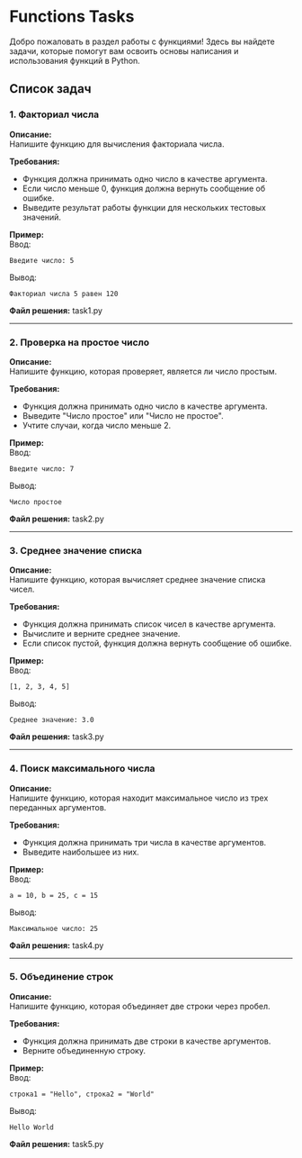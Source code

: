 # Functions Tasks

Добро пожаловать в раздел работы с функциями! Здесь вы найдете задачи, которые помогут вам освоить основы написания и использования функций в Python.

## Список задач

### 1. Факториал числа
**Описание:**  
Напишите функцию для вычисления факториала числа.  

**Требования:**  
- Функция должна принимать одно число в качестве аргумента.
- Если число меньше 0, функция должна вернуть сообщение об ошибке.
- Выведите результат работы функции для нескольких тестовых значений.

**Пример:**  
Ввод:  
~~~
Введите число: 5
~~~
Вывод:  
~~~
Факториал числа 5 равен 120
~~~

**Файл решения:** task1.py

---

### 2. Проверка на простое число
**Описание:**  
Напишите функцию, которая проверяет, является ли число простым.  

**Требования:**  
- Функция должна принимать одно число в качестве аргумента.
- Выведите "Число простое" или "Число не простое".
- Учтите случаи, когда число меньше 2.

**Пример:**  
Ввод:  
~~~
Введите число: 7
~~~
Вывод:  
~~~
Число простое
~~~

**Файл решения:** task2.py

---

### 3. Среднее значение списка
**Описание:**  
Напишите функцию, которая вычисляет среднее значение списка чисел.  

**Требования:**  
- Функция должна принимать список чисел в качестве аргумента.
- Вычислите и верните среднее значение.
- Если список пустой, функция должна вернуть сообщение об ошибке.

**Пример:**  
Ввод:  
~~~
[1, 2, 3, 4, 5]
~~~
Вывод:  
~~~
Среднее значение: 3.0
~~~

**Файл решения:** task3.py

---

### 4. Поиск максимального числа
**Описание:**  
Напишите функцию, которая находит максимальное число из трех переданных аргументов.  

**Требования:**  
- Функция должна принимать три числа в качестве аргументов.
- Выведите наибольшее из них.

**Пример:**  
Ввод:  
~~~
a = 10, b = 25, c = 15
~~~
Вывод:  
~~~
Максимальное число: 25
~~~

**Файл решения:** task4.py

---

### 5. Объединение строк
**Описание:**  
Напишите функцию, которая объединяет две строки через пробел.  

**Требования:**  
- Функция должна принимать две строки в качестве аргументов.
- Верните объединенную строку.

**Пример:**  
Ввод:  
~~~
строка1 = "Hello", строка2 = "World"
~~~
Вывод:  
~~~
Hello World
~~~

**Файл решения:** task5.py